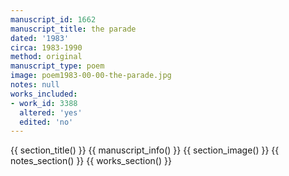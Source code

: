 ```yaml
---
manuscript_id: 1662
manuscript_title: the parade
dated: '1983'
circa: 1983-1990
method: original
manuscript_type: poem
image: poem1983-00-00-the-parade.jpg
notes: null
works_included:
- work_id: 3388
  altered: 'yes'
  edited: 'no'
---
```


{{ section_title() }}
{{ manuscript_info() }}
{{ section_image() }}
{{ notes_section() }}
{{ works_section() }}
